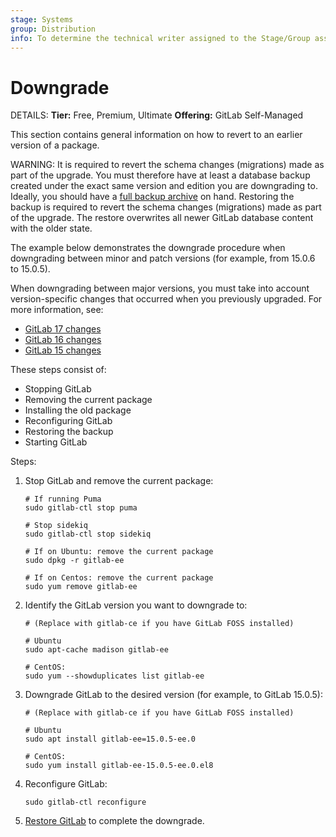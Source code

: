 ```yaml
---
stage: Systems
group: Distribution
info: To determine the technical writer assigned to the Stage/Group associated with this page, see https://handbook.gitlab.com/handbook/product/ux/technical-writing/#assignments
---
```


# Downgrade

DETAILS:
**Tier:** Free, Premium, Ultimate
**Offering:** GitLab Self-Managed

This section contains general information on how to revert to an earlier version
of a package.

WARNING:
It is required to revert the schema changes (migrations) made as part of the upgrade.
You must therefore have at least a database backup created under the exact same version and edition you are
downgrading to. Ideally, you should have a
[full backup archive](../../administration/backup_restore/index.md)
on hand.
Restoring the backup is required to revert the schema changes (migrations) made as part of the upgrade.
The restore overwrites all newer GitLab database content with the older state.

The example below demonstrates the downgrade procedure when downgrading between minor
and patch versions (for example, from 15.0.6 to 15.0.5).

When downgrading between major versions, you must take into account version-specific changes that occurred when you
previously upgraded. For more information, see:

- [GitLab 17 changes](../versions/gitlab_17_changes.md)
- [GitLab 16 changes](../versions/gitlab_16_changes.md)
- [GitLab 15 changes](../versions/gitlab_15_changes.md)

These steps consist of:

- Stopping GitLab
- Removing the current package
- Installing the old package
- Reconfiguring GitLab
- Restoring the backup
- Starting GitLab

Steps:

1. Stop GitLab and remove the current package:

   ```shell
   # If running Puma
   sudo gitlab-ctl stop puma

   # Stop sidekiq
   sudo gitlab-ctl stop sidekiq

   # If on Ubuntu: remove the current package
   sudo dpkg -r gitlab-ee

   # If on Centos: remove the current package
   sudo yum remove gitlab-ee
   ```

1. Identify the GitLab version you want to downgrade to:

   ```shell
   # (Replace with gitlab-ce if you have GitLab FOSS installed)

   # Ubuntu
   sudo apt-cache madison gitlab-ee

   # CentOS:
   sudo yum --showduplicates list gitlab-ee
   ```

1. Downgrade GitLab to the desired version (for example, to GitLab 15.0.5):

   ```shell
   # (Replace with gitlab-ce if you have GitLab FOSS installed)

   # Ubuntu
   sudo apt install gitlab-ee=15.0.5-ee.0

   # CentOS:
   sudo yum install gitlab-ee-15.0.5-ee.0.el8
   ```

1. Reconfigure GitLab:

   ```shell
   sudo gitlab-ctl reconfigure
   ```

1. [Restore GitLab](../../administration/backup_restore/restore_gitlab.md#restore-for-linux-package-installations)
   to complete the downgrade.
